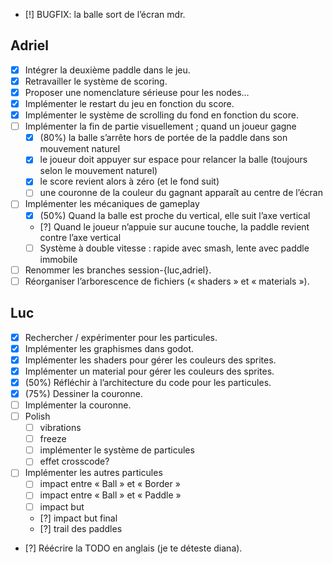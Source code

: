 * [!] BUGFIX: la balle sort de l’écran mdr.

## Adriel

* [x] Intégrer la deuxième paddle dans le jeu.
* [x] Retravailler le système de scoring.
* [x] Proposer une nomenclature sérieuse pour les nodes…
* [x] Implémenter le restart du jeu en fonction du score.
* [x] Implémenter le système de scrolling du fond en fonction du score.
* [ ] Implémenter la fin de partie visuellement ; quand un joueur gagne
  * [x] (80%) la balle s’arrête hors de portée de la paddle dans son mouvement naturel
  * [x] le joueur doit appuyer sur espace pour relancer la balle (toujours selon le mouvement naturel)
  * [x] le score revient alors à zéro (et le fond suit)
  * [ ] une couronne de la couleur du gagnant apparaît au centre de l’écran
* [ ] Implémenter les mécaniques de gameplay
  * [x] (50%) Quand la balle est proche du vertical, elle suit l’axe vertical
  * [?] Quand le joueur n’appuie sur aucune touche, la paddle revient contre l’axe vertical
  * [ ] Système à double vitesse : rapide avec smash, lente avec paddle immobile
* [ ] Renommer les branches session-{luc,adriel}.
* [ ] Réorganiser l’arborescence de fichiers (« shaders » et « materials »).

## Luc

* [x] Rechercher / expérimenter pour les particules.
* [x] Implémenter les graphismes dans godot.
* [x] Implémenter les shaders pour gérer les couleurs des sprites.
* [x] Implémenter un material pour gérer les couleurs des sprites.
* [x] (50%) Réfléchir à l’architecture du code pour les particules.
* [x] (75%) Dessiner la couronne.
* [ ] Implémenter la couronne.
* [ ] Polish
  * [ ] vibrations
  * [ ] freeze
  * [ ] implémenter le système de particules
  * [ ] effet crosscode?
* [ ] Implémenter les autres particules
  * [ ] impact entre « Ball » et « Border »
  * [ ] impact entre « Ball » et « Paddle »
  * [ ] impact but
  * [?] impact but final
  * [?] trail des paddles
* [?] Réécrire la TODO en anglais (je te déteste diana).
